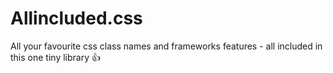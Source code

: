 # Allincluded.css

All your favourite css class names and frameworks features - all included in this one tiny library 👍 